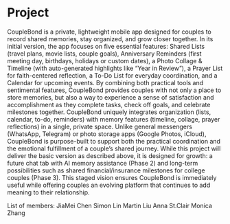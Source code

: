 # Project

CoupleBond is a private, lightweight mobile app designed for couples to record shared memories, stay organized, and grow closer together. In its initial version, the app focuses on five essential features: Shared Lists (travel plans, movie lists, couple goals), Anniversary Reminders (first meeting day, birthdays, holidays or custom dates), a Photo Collage & Timeline (with auto-generated highlights like “Year in Review”), a Prayer List for faith-centered reflection, a To-Do List for everyday coordination, and a Calendar for upcoming events. By combining both practical tools and sentimental features, CoupleBond provides couples with not only a place to store memories, but also a way to experience a sense of satisfaction and accomplishment as they complete tasks, check off goals, and celebrate milestones together.
CoupleBond uniquely integrates organization (lists, calendar, to-do, reminders) with memory features (timeline, collage, prayer reflections) in a single, private space. Unlike general messengers (WhatsApp, Telegram) or photo storage apps (Google Photos, iCloud), CoupleBond is purpose-built to support both the practical coordination and the emotional fulfillment of a couple’s shared journey.
While this project will deliver the basic version as described above, it is designed for growth: a future chat tab with AI memory assistance (Phase 2) and long-term possibilities such as shared financial/insurance milestones for college couples (Phase 3). This staged vision ensures CoupleBond is immediately useful while offering couples an evolving platform that continues to add meaning to their relationship.

List of members: 
JiaMei Chen
Simon Lin
Martin Liu
Anna St.Clair
Monica Zhang
